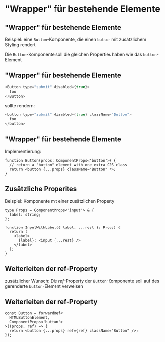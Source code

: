 # "Wrapper" für bestehende Elemente

## "Wrapper" für bestehende Elemente

Beispiel: eine `Button`-Komponente, die einen `button` mit zusätzlichem Styling rendert

Die `Button`-Komponente soll die gleichen Properties haben wie das `button`-Element

## "Wrapper" für bestehende Elemente

```js
<Button type="submit" disabled={true}>
  foo
</Button>
```

sollte rendern:

```js
<button type="submit" disabled={true} className="Button">
  foo
</button>
```

## "Wrapper" für bestehende Elemente

Implementierung:

```tsx
function Button(props: ComponentProps<'button'>) {
  // return a "button" element with one extra CSS class
  return <button {...props} className="Button" />;
}
```

## Zusätzliche Properites

Beispiel: Komponente mit einer zusätzlichen Property

```tsx
type Props = ComponentProps<'input'> & {
  label: string;
};

function InputWithLabel({ label, ...rest }: Props) {
  return (
    <label>
      {label}: <input {...rest} />
    </label>
  );
}
```

## Weiterleiten der ref-Property

zusätzlicher Wunsch: Die _ref_-Property der `Button`-Komponente soll auf des gerenderte `button`-Element verweisen

## Weiterleiten der ref-Property

```tsx
const Button = forwardRef<
  HTMLButtonElement,
  ComponentProps<'button'>
>((props, ref) => {
  return <button {...props} ref={ref} className="Button" />;
});
```
